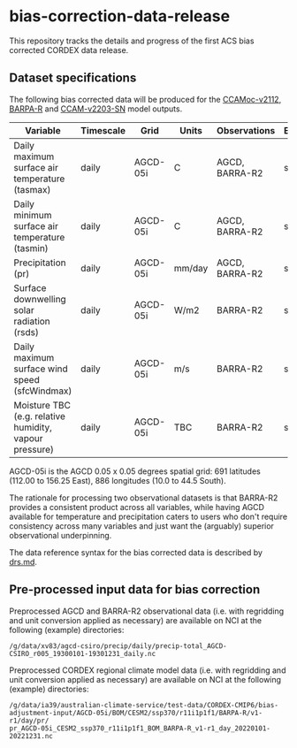 # bias-correction-data-release

This repository tracks the details and progress of the first ACS bias corrected CORDEX data release.

## Dataset specifications

The following bias corrected data will be produced for the
[CCAMoc-v2112](https://dx.doi.org/10.25914/8fve-1910),
[BARPA-R](https://dx.doi.org/10.25914/z1x6-dq28) and
[CCAM-v2203-SN](https://dx.doi.org/10.25914/rd73-4m3) model outputs.

| Variable | Timescale | Grid | Units | Observations | Experiments |
| ---      | ---       | ---  | ---   | ---          | ---         |
| Daily maximum surface air temperature (tasmax) | daily | AGCD-05i | C | AGCD, BARRA-R2 | ssp370 |
| Daily minimum surface air temperature (tasmin) | daily | AGCD-05i | C | AGCD, BARRA-R2 | ssp370 |
| Precipitation (pr) | daily | AGCD-05i | mm/day | AGCD, BARRA-R2 | ssp370 |
| Surface downwelling solar radiation (rsds) | daily | AGCD-05i | W/m2 | BARRA-R2 | ssp370 |
| Daily maximum surface wind speed (sfcWindmax) | daily | AGCD-05i | m/s | BARRA-R2 | ssp370 |
| Moisture TBC (e.g. relative humidity, vapour pressure) | daily | AGCD-05i | TBC | BARRA-R2 | ssp370 |

AGCD-05i is the AGCD 0.05 x 0.05 degrees spatial grid: 691 latitudes (112.00 to 156.25 East), 886 longitudes (10.0 to 44.5 South). 

The rationale for processing two observational datasets is that BARRA-R2 provides a consistent product across all variables,
while having AGCD available for temperature and precipitation caters to users who don't require consistency across many variables
and just want the (arguably) superior observational underpinning.

The data reference syntax for the bias corrected data is described by [drs.md](drs.md).

## Pre-processed input data for bias correction

Preprocessed AGCD and BARRA-R2 observational data (i.e. with regridding and unit conversion applied as necessary)
are available on NCI at the following (example) directories:
```
/g/data/xv83/agcd-csiro/precip/daily/precip-total_AGCD-CSIRO_r005_19300101-19301231_daily.nc
```

Preprocessed CORDEX regional climate model data (i.e. with regridding and unit conversion applied as necessary)
are available on NCI at the following (example) directories:
```
/g/data/ia39/australian-climate-service/test-data/CORDEX-CMIP6/bias-adjustment-input/AGCD-05i/BOM/CESM2/ssp370/r11i1p1f1/BARPA-R/v1-r1/day/pr/
pr_AGCD-05i_CESM2_ssp370_r11i1p1f1_BOM_BARPA-R_v1-r1_day_20220101-20221231.nc
```

